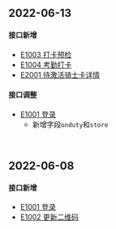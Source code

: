 ## 2022-06-13

#### 接口新增

- [E1003 打卡预检](http://localhost:5533/docs#tag/E/operation/EmployeeAttendancePrecheck)
- [E1004 考勤打卡](http://localhost:5533/docs#tag/E/operation/EmployeeAttendanceCreate)
- [E2001 待激活骑士卡详情](http://localhost:5533/docs#tag/E/operation/EmployeeSubscribeDetail)



#### 接口调整

- [E1001 登录](http://localhost:5533/docs#tag/E/operation/EmployeeEmployeeSignin)
  - 新增字段`onduty`和`store`



<br />

## 2022-06-08

#### 接口新增

- [E1001 登录](http://localhost:5533/docs#tag/E/operation/EmployeeEmployeeSignin)
- [E1002 更新二维码](http://localhost:5533/docs#tag/E/operation/EmployeeEmployeeQrcode)
